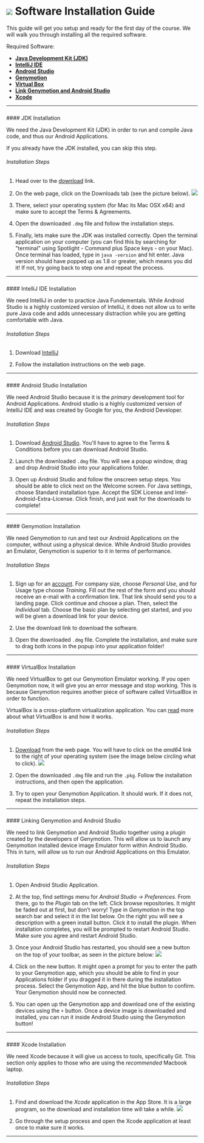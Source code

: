 # ![](https://ga-dash.s3.amazonaws.com/production/assets/logo-9f88ae6c9c3871690e33280fcf557f33.png) Software Installation Guide

This guide will get you setup and ready for the first day of the course. We will walk you through installing all the required software.

Required Software:
- [**Java Development Kit (JDK)**](#jdk)
- [**IntelliJ IDE**](#intellij)
- [**Android Studio**](#studio)
- [**Genymotion**](#genymotion)
- [**Virtual Box**](#virtualbox)
- [**Link Genymotion and Android Studio**](#linkgenymotiontostudio)
- [**Xcode**](#xcode)

***

<h3 id="jdk"></h3>
#### JDK Installation

We need the Java Development Kit (JDK) in order to run and compile Java code, and thus our Android Applications.

If you already have the JDK installed, you can skip this step.


###### Installation Steps

1. Head over to the [download](http://www.oracle.com/technetwork/java/javase/downloads/index.html) link. 

2. On the web page, click on the Downloads tab (see the picture below). 
![](assets/java_download.png)

3. There, select your operating system (for Mac its Mac OSX x64) and make sure to accept the Terms & Agreements. 

4. Open the downloaded `.dmg` file and follow the installation steps. 

5. Finally, lets make sure the JDK was installed correctly. Open the terminal application on your computer (you can find this by searching for "terminal" using Spotlight - Command plus Space keys - on your Mac). Once terminal has loaded, type in `java -version` and hit enter. Java version should have popped up as 1.8 or greater, which means you did it! If not, try going back to step one and repeat the process.


***

<h3 id="intellij"></h3>
#### IntelliJ IDE Installation

We need IntelliJ in order to practice Java Fundementals. While Android Studio is a highly customized version of IntelliJ, it does not allow us to write pure Java code and adds unnecessary distraction while you are getting comfortable with Java.

###### Installation Steps

1. Download [IntelliJ](https://www.jetbrains.com/idea/)

2. Follow the installation instructions on the web page.

***

<h3 id="studio"></h3>
#### Android Studio Installation

We need Android Studio because it is the *primary* development tool for Android Applications. Android studio is a highly customized version of IntelliJ IDE and was created by Google for you, the Android Developer.

###### Installation Steps

1. Download [Android Studio](http://developer.android.com/sdk/index.html). You'll have to agree to the Terms & Conditions before you can download Android Studio.

2. Launch the downloaded `.dmg` file. You will see a popup window, drag and drop Android Studio into your applications folder.

3. Open up Android Studio and follow the onscreen setup steps. You should be able to click next on the Welcome screen. For Java settings, choose Standard installation type. Accept the SDK License and Intel-Android-Extra-License. Click finish, and just wait for the downloads to complete!

***

<h3 id="genymotion"></h3>
#### Genymotion Installation

We need Genymotion to run and test our Android Applications on the computer, without using a physical device. While Android Studio provides an Emulator, Genymotion is superior to it in terms of performance.

###### Installation Steps

1. Sign up for an [account](https://www.genymotion.com/account/create/). For company size, choose *Personal Use*, and for Usage type choose *Training*. Fill out the rest of the form and you should receive an e-mail with a confirmation link. That link should send you to a landing page. Click continue and choose a plan. Then, select the *Individual* tab. Choose the basic plan by selecting get started, and you will be given a download link for your device.

2. Use the download link to download the software.

3. Open the downloaded `.dmg` file. Complete the installation, and make sure to drag both icons in the popup into your application folder!

***

<h3 id="virtualbox"></h3>
#### VirtualBox Installation

We need VirtualBox to get our Genymotion Emulator working. If you open Genymotion now, it will give you an error message and stop working. This is because Genymotion requires another piece of software called VirtualBox in order to function. 

VirtualBox is a cross-platform virtualization application. You can [read](https://www.virtualbox.org/manual/ch01.html) more about what VirtualBox is and how it works.

###### Installation Steps

1. [Download](https://www.virtualbox.org/wiki/Downloads) from the web page. You will have to click on the *amd64* link to the right of your operating system (see the image below circling what to click). 
![](assets/virtual_box.png)

2. Open the downloaded `.dmg` file and run the `.pkg`. Follow the installation instructions, and then open the application. 

3. Try to open your Genymotion Application. It should work. If it does not, repeat the installation steps.


***

<h3 id="linkgenymotiontostudio"></h3>
#### Linking Genymotion and Android Studio 

We need to link Genymotion and Android Studio together using a plugin created by the developers of Genymotion. This will allow us to launch any Genymotion installed device image Emulator form within Android Studio. This in turn, will allow us to run our Android Applications on this Emulator.


###### Installation Steps

1. Open Android Studio Application.

2. At the top, find settings menu for *Android Studio -> Preferences*. From there, go to the *Plugin* tab on the left. Click browse repositories. It might be faded out at first, but don’t worry! Type in *Genymotion* in the top search bar and select it in the list below. On the right you will see a description with a green install button. Click it to install the plugin. When installation completes, you will be prompted to restart Android Studio. Make sure you agree and restart Android Studio.

3. Once your Android Studio has restarted, you should see a new button on the top of your toolbar, as seen in the picture below:
![](assets/genymotion_studio.png)

4. Click on the new button. It might open a prompt for you to enter the path to your Genymotion app, which you should be able to find in your Applications folder if you dragged it in there during the installation process. Select the Genymotion App, and hit the blue button to confirm. Your Genymotion should now be connected. 

5. You can open up the Genymotion app and download one of the existing devices using the `+` button. Once a device image is downloaded and installed, you can run it inside Android Studio using the Genymotion button!

***

<h3 id="xcode"></h3>
#### Xcode Installation

We need Xcode because it will give us access to tools, specifically Git. This section only applies to those who are using the *recommended* Macbook laptop.


###### Installation Steps

1. Find and download the *Xcode* application in the App Store. It is a large program, so the download and installation time will take a while. 
![](assets/xcode.png)

2. Go through the setup process and open the Xcode application at least once to make sure it works.

***

